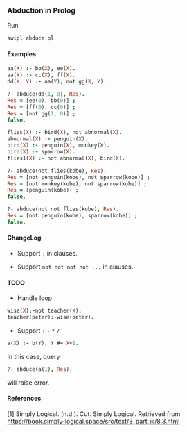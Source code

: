 ### Abduction in Prolog 

Run

```bash
swipl abduce.pl
```

#### Examples

```prolog
aa(X) :- bb(X), ee(X).
aa(X) :- cc(X), ff(X).
dd(X, Y) :- aa(Y); not gg(X, Y).
```

```prolog
?- abduce(dd(1, 0), Res).
Res = [ee(0), bb(0)] ;
Res = [ff(0), cc(0)] ;
Res = [not gg(1, 0)] ;
false.
```

```prolog
flies(X) :- bird(X), not abnormal(X).
abnormal(X) :- penguin(X).
bird(X) :- penguin(X), monkey(X).
bird(X) :- sparrow(X).
flies1(X) :- not abnormal(X), bird(X).
```

```prolog
?- abduce(not flies(kobe), Res).
Res = [not penguin(kobe), not sparrow(kobe)] ;
Res = [not monkey(kobe), not sparrow(kobe)] ;
Res = [penguin(kobe)] ;
false.

?- abduce(not not flies(kobe), Res).
Res = [not penguin(kobe), sparrow(kobe)] ;
false.
```

#### ChangeLog

* Support `;` in clauses.

* Support `not not not not ...` in clauses.

#### TODO

* Handle loop 

```prolog
wise(X):-not teacher(X).
teacher(peter):-wise(peter).
```

* Support `+` `-` `*` `/`

```prolog
a(X) :- b(Y), Y #= X+1.
```

In this case, query

```prolog
?- abduce(a(1), Res).
```

will raise error.

#### References

[1] Simply Logical. (n.d.). Cut. Simply Logical. Retrieved from https://book.simply-logical.space/src/text/3_part_iii/8.3.html